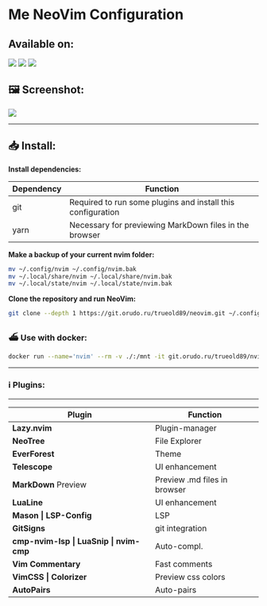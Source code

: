 # Me NeoVim Configuration

## Available on:
[![](https://cloud.orudo.ru/apps/files_sharing/publicpreview/RpcoJB8FwgNmqHC?file=/&fileId=48757&x=1920&y=1200&a=true&etag=10effec96382ba8b9fc181a5c1c85012)](https://git.orudo.ru/trueold89/neovim)
[![](https://cloud.orudo.ru/s/wcZ6oAGHyAwBgGw/download/GL.png)](https://gitlab.com/Trueold89/nvim)
[![](https://cloud.orudo.ru/s/D8xtkTS8ZBCq8fC/download/GH.png)](https://github.com/trueold89/nvim)


## 🖼️ Screenshot:
![](https://i.imgur.com/SzrTeYc.png)

***

## 📥 Install:

**Install dependencies:**

| **Dependency** | **Function** |
| --- | --- |
| git | Required to run some plugins and install this configuration |
| yarn | Necessary for previewing MarkDown files in the browser |

**Make a backup of your current nvim folder:**

```bash
mv ~/.config/nvim ~/.config/nvim.bak
mv ~/.local/share/nvim ~/.local/share/nvim.bak
mv ~/.local/state/nvim ~/.local/state/nvim.bak
```

**Clone the repository and run NeoVim:**
```bash
git clone --depth 1 https://git.orudo.ru/trueold89/neovim.git ~/.config/nvim && nvim
```

### ⛴️ Use with docker:
```bash
docker run --name='nvim' --rm -v ./:/mnt -it git.orudo.ru/trueold89/nvim:latest
```

***

### ℹ️ Plugins:
---
| Plugin | Function |
| ------ | -------- |
| **Lazy.nvim** | Plugin-manager |
| **NeoTree** | File Explorer |
| **EverForest** | Theme |
| **Telescope** | UI enhancement |
| **MarkDown** Preview | Preview .md files in browser |
| **LuaLine** | UI enhancement |
| **Mason \| LSP-Config** | LSP |
| **GitSigns** | git integration |
| **cmp-nvim-lsp \| LuaSnip \| nvim-cmp** | Auto-compl. |
| **Vim Commentary** | Fast comments |
| **VimCSS \| Colorizer** | Preview css colors |
| **AutoPairs** | Auto-pairs |


